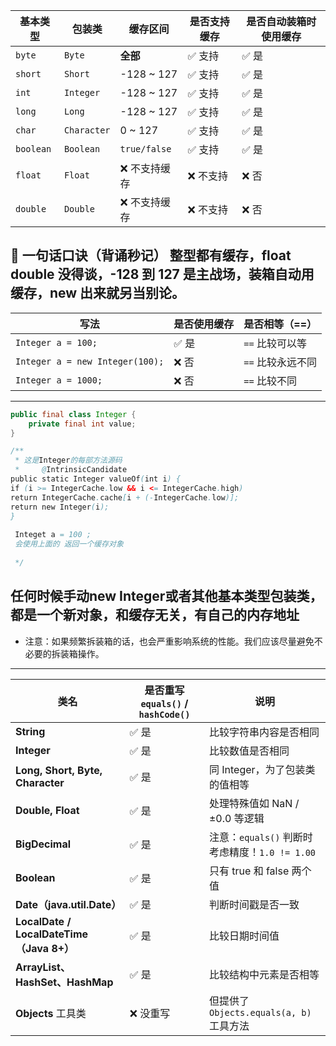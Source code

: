 | 基本类型      | 包装类         | 缓存区间         | 是否支持缓存 | 是否自动装箱时使用缓存 |
| --------- | ----------- | ------------ | ------ | ----------- |
| `byte`    | `Byte`      | **全部**       | ✅ 支持   | ✅ 是         |
| `short`   | `Short`     | -128 \~ 127  | ✅ 支持   | ✅ 是         |
| `int`     | `Integer`   | -128 \~ 127  | ✅ 支持   | ✅ 是         |
| `long`    | `Long`      | -128 \~ 127  | ✅ 支持   | ✅ 是         |
| `char`    | `Character` | 0 \~ 127     | ✅ 支持   | ✅ 是         |
| `boolean` | `Boolean`   | `true/false` | ✅ 支持   | ✅ 是         |
| `float`   | `Float`     | ❌ 不支持缓存      | ❌ 不支持  | ❌ 否         |
| `double`  | `Double`    | ❌ 不支持缓存      | ❌ 不支持  | ❌ 否         |

🧠 一句话口诀（背诵秒记）
整型都有缓存，float double 没得谈，-128 到 127 是主战场，装箱自动用缓存，new 出来就另当别论。  
---  
| 写法                              | 是否使用缓存 | 是否相等（==）    |
| ------------------------------- | ------ | ----------- |
| `Integer a = 100;`              | ✅ 是    | `==` 比较可以等  |
| `Integer a = new Integer(100);` | ❌ 否    | `==` 比较永远不同 |
| `Integer a = 1000;`             | ❌ 否    | `==` 比较不同   |  
---  
```java
public final class Integer {
    private final int value;
}

/**
 * 这是Integer的每部方法源码
 *     @IntrinsicCandidate
public static Integer valueOf(int i) {
if (i >= IntegerCache.low && i <= IntegerCache.high)
return IntegerCache.cache[i + (-IntegerCache.low)];
return new Integer(i);
}
 
 Integet a = 100 ;
 会使用上面的 返回一个缓存对象
 
 */
```  
## 任何时候手动new Integer或者其他基本类型包装类，都是一个新对象，和缓存无关，有自己的内存地址
 - 注意：如果频繁拆装箱的话，也会严重影响系统的性能。我们应该尽量避免不必要的拆装箱操作。  
---  
| 类名                                     | 是否重写 `equals()` / `hashCode()` | 说明                                  |
| -------------------------------------- | ------------------------------ | ----------------------------------- |
| **String**                             | ✅ 是                            | 比较字符串内容是否相同                         |
| **Integer**                            | ✅ 是                            | 比较数值是否相同                            |
| **Long, Short, Byte, Character**       | ✅ 是                            | 同 Integer，为了包装类的值相等                 |
| **Double, Float**                      | ✅ 是                            | 处理特殊值如 NaN / ±0.0 等逻辑               |
| **BigDecimal**                         | ✅ 是                            | 注意：`equals()` 判断时考虑精度！`1.0 != 1.00` |
| **Boolean**                            | ✅ 是                            | 只有 true 和 false 两个值                 |
| **Date（java.util.Date）**               | ✅ 是                            | 判断时间戳是否一致                           |
| **LocalDate / LocalDateTime（Java 8+）** | ✅ 是                            | 比较日期时间值                             |
| **ArrayList、HashSet、HashMap**          | ✅ 是                            | 比较结构中元素是否相等                         |
| **Objects** 工具类                        | ❌ 没重写                          | 但提供了 `Objects.equals(a, b)` 工具方法    |
